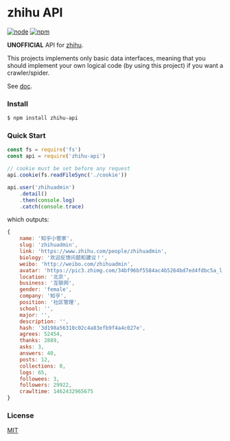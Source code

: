 # zhihu API

[![node](https://img.shields.io/node/v/zhihu-api.svg)](https://www.npmjs.com/package/zhihu-api)
[![npm](https://img.shields.io/npm/dt/zhihu-api.svg)](https://www.npmjs.com/package/zhihu-api)

**UNOFFICIAL** API for [zhihu](https://www.zhihu.com).

This projects implements only basic data interfaces, meaning that you should implement your own logical code (by using this project) if you want a crawler/spider.

See [doc](http://syaning.com/zhihu-api/index.html).

### Install

```sh
$ npm install zhihu-api
```

### Quick Start

```javascript
const fs = require('fs')
const api = require('zhihu-api')

// cookie must be set before any request
api.cookie(fs.readFileSync('./cookie'))

api.user('zhihuadmin')
    .detail()
    .then(console.log)
    .catch(console.trace)
```

which outputs:

```javascript
{
    name: '知乎小管家',
    slug: 'zhihuadmin',
    link: 'https://www.zhihu.com/people/zhihuadmin',
    biology: '欢迎反馈问题和建议！',
    weibo: 'http://weibo.com/zhihuadmin',
    avatar: 'https://pic3.zhimg.com/34bf96bf5584ac4b5264bd7ed4fdbc5a_l.jpg',
    location: '北京',
    business: '互联网',
    gender: 'female',
    company: '知乎',
    position: '社区管理',
    school: '',
    major: '',
    description: '',
    hash: '3d198a56310c02c4a83efb9f4a4c027e',
    agrees: 52454,
    thanks: 2889,
    asks: 3,
    answers: 40,
    posts: 12,
    collections: 0,
    logs: 65,
    followees: 3,
    followers: 29922,
    crawltime: 1462432965675
}
```

### License

[MIT](./LICENSE)
